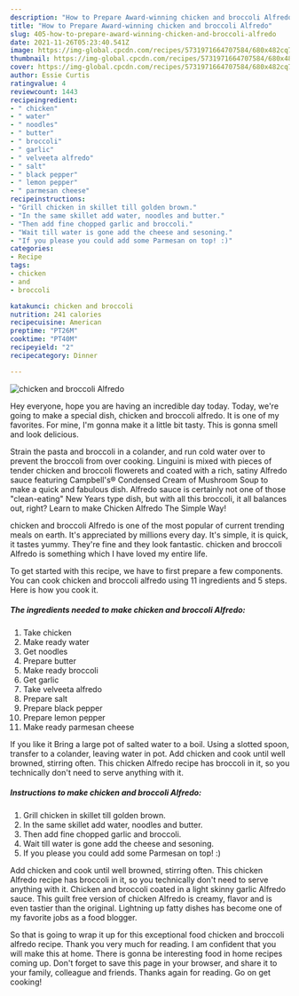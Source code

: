 ```yaml
---
description: "How to Prepare Award-winning chicken and broccoli Alfredo"
title: "How to Prepare Award-winning chicken and broccoli Alfredo"
slug: 405-how-to-prepare-award-winning-chicken-and-broccoli-alfredo
date: 2021-11-26T05:23:40.541Z
image: https://img-global.cpcdn.com/recipes/5731971664707584/680x482cq70/chicken-and-broccoli-alfredo-recipe-main-photo.jpg
thumbnail: https://img-global.cpcdn.com/recipes/5731971664707584/680x482cq70/chicken-and-broccoli-alfredo-recipe-main-photo.jpg
cover: https://img-global.cpcdn.com/recipes/5731971664707584/680x482cq70/chicken-and-broccoli-alfredo-recipe-main-photo.jpg
author: Essie Curtis
ratingvalue: 4
reviewcount: 1443
recipeingredient:
- " chicken"
- " water"
- " noodles"
- " butter"
- " broccoli"
- " garlic"
- " velveeta alfredo"
- " salt"
- " black pepper"
- " lemon pepper"
- " parmesan cheese"
recipeinstructions:
- "Grill chicken in skillet till golden brown."
- "In the same skillet add water, noodles and butter."
- "Then add fine chopped garlic and broccoli."
- "Wait till water is gone add the cheese and sesoning."
- "If you please you could add some Parmesan on top! :)"
categories:
- Recipe
tags:
- chicken
- and
- broccoli

katakunci: chicken and broccoli 
nutrition: 241 calories
recipecuisine: American
preptime: "PT26M"
cooktime: "PT40M"
recipeyield: "2"
recipecategory: Dinner

---
```



![chicken and broccoli Alfredo](https://img-global.cpcdn.com/recipes/5731971664707584/680x482cq70/chicken-and-broccoli-alfredo-recipe-main-photo.jpg)

Hey everyone, hope you are having an incredible day today. Today, we're going to make a special dish, chicken and broccoli alfredo. It is one of my favorites. For mine, I'm gonna make it a little bit tasty. This is gonna smell and look delicious.

Strain the pasta and broccoli in a colander, and run cold water over to prevent the broccoli from over cooking. Linguini is mixed with pieces of tender chicken and broccoli flowerets and coated with a rich, satiny Alfredo sauce featuring Campbell&#39;s® Condensed Cream of Mushroom Soup to make a quick and fabulous dish. Alfredo sauce is certainly not one of those &#34;clean-eating&#34; New Years type dish, but with all this broccoli, it all balances out, right? Learn to make Chicken Alfredo The Simple Way!

chicken and broccoli Alfredo is one of the most popular of current trending meals on earth. It's appreciated by millions every day. It's simple, it is quick, it tastes yummy. They're fine and they look fantastic. chicken and broccoli Alfredo is something which I have loved my entire life.


To get started with this recipe, we have to first prepare a few components. You can cook chicken and broccoli alfredo using 11 ingredients and 5 steps. Here is how you cook it.

<!--inarticleads1-->

##### The ingredients needed to make chicken and broccoli Alfredo:

1. Take  chicken
1. Make ready  water
1. Get  noodles
1. Prepare  butter
1. Make ready  broccoli
1. Get  garlic
1. Take  velveeta alfredo
1. Prepare  salt
1. Prepare  black pepper
1. Prepare  lemon pepper
1. Make ready  parmesan cheese


If you like it Bring a large pot of salted water to a boil. Using a slotted spoon, transfer to a colander, leaving water in pot. Add chicken and cook until well browned, stirring often. This chicken Alfredo recipe has broccoli in it, so you technically don&#39;t need to serve anything with it. 

<!--inarticleads2-->

##### Instructions to make chicken and broccoli Alfredo:

1. Grill chicken in skillet till golden brown.
1. In the same skillet add water, noodles and butter.
1. Then add fine chopped garlic and broccoli.
1. Wait till water is gone add the cheese and sesoning.
1. If you please you could add some Parmesan on top! :)


Add chicken and cook until well browned, stirring often. This chicken Alfredo recipe has broccoli in it, so you technically don&#39;t need to serve anything with it. Chicken and broccoli coated in a light skinny garlic Alfredo sauce. This guilt free version of chicken Alfredo is creamy, flavor and is even tastier than the original. Lightning up fatty dishes has become one of my favorite jobs as a food blogger. 

So that is going to wrap it up for this exceptional food chicken and broccoli alfredo recipe. Thank you very much for reading. I am confident that you will make this at home. There is gonna be interesting food in home recipes coming up. Don't forget to save this page in your browser, and share it to your family, colleague and friends. Thanks again for reading. Go on get cooking!
